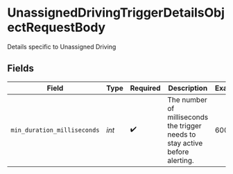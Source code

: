 # UnassignedDrivingTriggerDetailsObjectRequestBody

Details specific to Unassigned Driving


## Fields

| Field                                                                        | Type                                                                         | Required                                                                     | Description                                                                  | Example                                                                      |
| ---------------------------------------------------------------------------- | ---------------------------------------------------------------------------- | ---------------------------------------------------------------------------- | ---------------------------------------------------------------------------- | ---------------------------------------------------------------------------- |
| `min_duration_milliseconds`                                                  | *int*                                                                        | :heavy_check_mark:                                                           | The number of milliseconds the trigger needs to stay active before alerting. | 600000                                                                       |